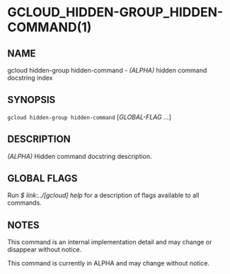 # GCLOUD_HIDDEN-GROUP_HIDDEN-COMMAND(1)


## NAME

gcloud hidden-group hidden-command - *(ALPHA)* hidden command docstring index


## SYNOPSIS

`gcloud hidden-group hidden-command` [_GLOBAL-FLAG ..._]

## DESCRIPTION

*(ALPHA)* Hidden command docstring description.


## GLOBAL FLAGS

Run *$ link:../[gcloud] help* for a description of flags available to
all commands.


## NOTES

This command is an internal implementation detail and may change or disappear without notice.

This command is currently in ALPHA and may change without notice.
